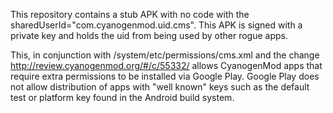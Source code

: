 This repository contains a stub APK with no code with the
sharedUserId="com.cyanogenmod.uid.cms". This APK is signed with a private key
and holds the uid from being used by other rogue apps.

This, in conjunction with /system/etc/permissions/cms.xml and the change
http://review.cyanogenmod.org/#/c/55332/ allows CyanogenMod apps that require
extra permissions to be installed via Google Play. Google Play does not
allow distribution of apps with "well known" keys such as the default
test or platform key found in the Android build system.
